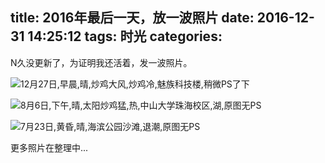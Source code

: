 title: 2016年最后一天，放一波照片
date: 2016-12-31 14:25:12
tags: 时光
categories:
---
N久没更新了，为证明我还活着，发一波照片。

![12月27日,早晨,晴,炒鸡大风,炒鸡冷,魅族科技楼,稍微PS了下](http://qiniu.e12e.com//2016/12/27/IMG_20161227_072617_HDR_after.jpg)

<!-- more -->

![8月6日,下午,晴,太阳炒鸡猛,热,中山大学珠海校区,湖,原图无PS](http://qiniu.e12e.com//2016/12/31/IMG_20160806_165453.jpg)

![7月23日,黄昏,晴,海滨公园沙滩,退潮,原图无PS](http://qiniu.e12e.com/2016/12/31/IMG_20160723_192440.jpg)

更多照片在整理中...
